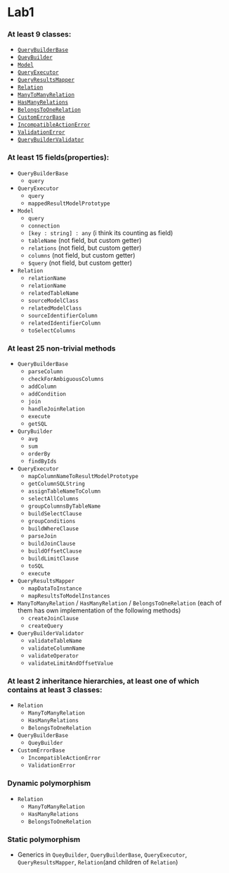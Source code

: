 # Lab1

### At least 9 classes:

- [`QueryBuilderBase`](src/query-builder/queryBuilderBase.ts)
- [`QueyBuilder`](src/query-builder/queryBuilder.ts)
- [`Model`](src/base-model/baseModel.ts)
- [`QueryExecutor`](src/query-executor/QueryExecutor.ts)
- [`QueryResultsMapper`](src/query-results-mapper/QueryResultsMapper.ts)
- [`Relation`](src/relations/Relation.ts)
- [`ManyToManyRelation`](src/relations/ManyToManyRelation/ManyToManyRelation.ts)
- [`HasManyRelations`](src/relations/HasManyRelations/HasManyRealtions.ts)
- [`BelongsToOneRelation`](src/relations/BelongsToOne/BelongsToOneRelation.ts)
- [`CustomErrorBase`](src/utils/errorHandlers/CustomError.ts)
- [`IncompatibleActionError`](src/utils/errorHandlers/IncompatibleActionError.ts)
- [`ValidationError`](src/utils/errorHandlers/ValidationError.ts)
- [`QueryBuilderValidator`](src/utils/validators/queryBuilder.validator.ts)

### At least 15 fields(properties):

- `QueryBuilderBase`
  - `query`
- `QueryExecutor`
  - `query`
  - `mappedResultModelPrototype`
- `Model`
  - `query`
  - `connection`
  - `[key : string] : any` (i think its counting as field)
  - `tableName` (not field, but custom getter)
  - `relations` (not field, but custom getter)
  - `columns` (not field, but custom getter)
  - `$query` (not field, but custom getter)
- `Relation`
  - `relationName`
  - `relationName`
  - `relatedTableName`
  - `sourceModelClass`
  - `relatedModelClass`
  - `sourceIdentifierColumn`
  - `relatedIdentifierColumn`
  - `toSelectColumns`

### At least 25 non-trivial methods

- `QueryBuilderBase`
  - `parseColumn`
  - `checkForAmbiguousColumns`
  - `addColumn`
  - `addCondition`
  - `join`
  - `handleJoinRelation`
  - `execute`
  - `getSQL`
- `QuryBuilder`
  - `avg`
  - `sum`
  - `orderBy`
  - `findByIds`
- `QueryExecutor`
  - `mapColumnNameToResultModelPrototype`
  - `getColumnSQLString`
  - `assignTableNameToColumn`
  - `selectAllColumns`
  - `groupColumnsByTableName`
  - `buildSelectClause`
  - `groupConditions`
  - `buildWhereClause`
  - `parseJoin`
  - `buildJoinClause`
  - `buildOffsetClause`
  - `buildLimitClause`
  - `toSQL`
  - `execute`
- `QueryResultsMapper`
  - `mapDataToInstance`
  - `mapResultsToModelInstances`
- `ManyToManyRelation` / `HasManyRelation` / `BelongsToOneRelation` (each of them has own implementation of the following methods)
  - `createJoinClause`
  - `createQuery`
- `QueryBuilderValidator`
  - `validateTableName`
  - `validateColumnName`
  - `validateOperator`
  - `validateLimitAndOffsetValue`

### At least 2 inheritance hierarchies, at least one of which contains at least 3 classes:

- `Relation`
  - `ManyToManyRelation`
  - `HasManyRelations`
  - `BelongsToOneRelation`
- `QueryBuilderBase`
  - `QueyBuilder`
- `CustomErrorBase`
  - `IncompatibleActionError`
  - `ValidationError`

### Dynamic polymorphism

- `Relation`
    - `ManyToManyRelation`
    - `HasManyRelations`
    - `BelongsToOneRelation`

### Static polymorphism

- Generics in `QueyBuilder`, `QueryBuilderBase`, `QueryExecutor`, `QueryResultsMapper`, `Relation`(and children of `Relation`)